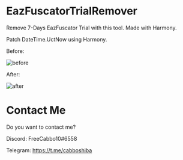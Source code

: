 # EazFuscatorTrialRemover
Remove 7-Days EazFuscator Trial with this tool. Made with Harmony.

Patch DateTime.UctNow using Harmony.

Before:

![before](https://user-images.githubusercontent.com/92642446/196735044-73c5bd9f-1a9f-45e0-8016-6018914c3eae.png)

After:

![after](https://user-images.githubusercontent.com/92642446/196735083-d4abbf2a-20c7-40ed-ab3c-fecd6d73f544.png)

# Contact Me
Do you want to contact me?

Discord: FreeCabbo10#6558

Telegram: https://t.me/cabboshiba
